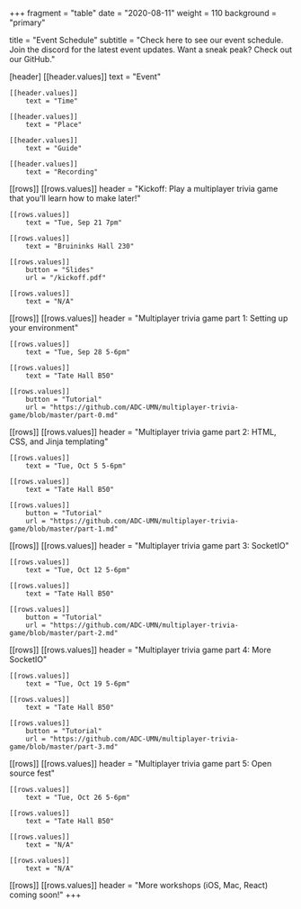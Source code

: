 +++
fragment = "table"
date = "2020-08-11"
weight = 110
background = "primary"

title = "Event Schedule"
subtitle = "Check here to see our event schedule. Join the discord for the latest event updates. Want a sneak peak? Check out our GitHub."

[header]
    [[header.values]]
        text = "Event"

    [[header.values]]
        text = "Time"

    [[header.values]]
        text = "Place"

    [[header.values]]
        text = "Guide"

    [[header.values]]
        text = "Recording"

[[rows]]
    [[rows.values]]
        header = "Kickoff: Play a multiplayer trivia game that you'll learn how to make later!"

    [[rows.values]]
    	text = "Tue, Sep 21 7pm"    

    [[rows.values]]
        text = "Bruininks Hall 230"
    
    [[rows.values]]
        button = "Slides"
        url = "/kickoff.pdf"
    
    [[rows.values]]
        text = "N/A"

[[rows]]
    [[rows.values]]
        header = "Multiplayer trivia game part 1: Setting up your environment"

    [[rows.values]]
    	text = "Tue, Sep 28 5-6pm"    

    [[rows.values]]
        text = "Tate Hall B50"

    [[rows.values]]
        button = "Tutorial"
        url = "https://github.com/ADC-UMN/multiplayer-trivia-game/blob/master/part-0.md"

[[rows]]
    [[rows.values]]
        header = "Multiplayer trivia game part 2: HTML, CSS, and Jinja templating"

    [[rows.values]]
    	text = "Tue, Oct 5 5-6pm"

    [[rows.values]]
        text = "Tate Hall B50"
    
    [[rows.values]]
        button = "Tutorial"
        url = "https://github.com/ADC-UMN/multiplayer-trivia-game/blob/master/part-1.md"

[[rows]]
    [[rows.values]]
        header = "Multiplayer trivia game part 3: SocketIO"

    [[rows.values]]
    	text = "Tue, Oct 12 5-6pm"    
    
    [[rows.values]]
        text = "Tate Hall B50"

    [[rows.values]]
        button = "Tutorial"
        url = "https://github.com/ADC-UMN/multiplayer-trivia-game/blob/master/part-2.md"

[[rows]]
    [[rows.values]]
        header = "Multiplayer trivia game part 4: More SocketIO"

    [[rows.values]]
    	text = "Tue, Oct 19 5-6pm"

    [[rows.values]]
        text = "Tate Hall B50"
    
    [[rows.values]]
        button = "Tutorial"
        url = "https://github.com/ADC-UMN/multiplayer-trivia-game/blob/master/part-3.md"

[[rows]]
    [[rows.values]]
        header = "Multiplayer trivia game part 5: Open source fest"

    [[rows.values]]
    	text = "Tue, Oct 26 5-6pm"    

    [[rows.values]]
        text = "Tate Hall B50"

    [[rows.values]]
        text = "N/A"
    
    [[rows.values]]
        text = "N/A"

[[rows]]
    [[rows.values]]
        header = "More workshops (iOS, Mac, React) coming soon!"
+++